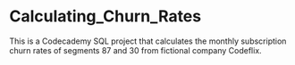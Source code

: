# Calculating_Churn_Rates
This is a Codecademy SQL project that calculates the monthly subscription churn rates of segments 87 and 30 from fictional company Codeflix.

